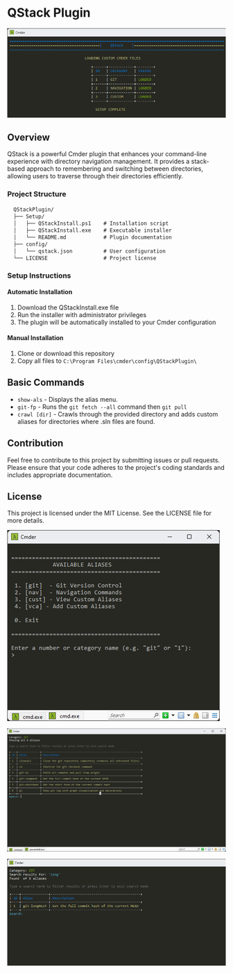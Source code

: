 # QStack Plugin

![Entry screenshot](assets\entry.png)

## Overview

QStack is a powerful Cmder plugin that enhances your command-line experience with directory navigation management. It provides a stack-based approach to remembering and switching between directories, allowing users to traverse through their directories efficiently.

### Project Structure

      QStackPlugin/
      ├── Setup/
      │   ├── QStackInstall.ps1    # Installation script
      │   ├── QStackInstall.exe    # Executable installer
      │   └── README.md            # Plugin documentation
      ├── config/
      │   └── qstack.json          # User configuration
      └── LICENSE                  # Project license

### Setup Instructions

#### Automatic Installation

1. Download the QStackInstall.exe file
2. Run the installer with administrator privileges
3. The plugin will be automatically installed to your Cmder configuration

#### Manual Installation

1. Clone or download this repository
2. Copy all files to `C:\Program Files\cmder\config\QStackPlugin\`

## Basic Commands

- `show-als` - Displays the alias menu.
- `git-fp` - Runs the `git fetch --all` command then `git pull`
- `crawl [dir]` - Crawls through the provided directory and adds custom aliases for directories where .sln files are found.

## Contribution

Feel free to contribute to this project by submitting issues or pull requests. Please ensure that your code adheres to the project's coding standards and includes appropriate documentation.

## License

This project is licensed under the MIT License. See the LICENSE file for more details.

![Alias menu screenshot](assets\aliasMenu.png)

![Git aliases screenshot](assets\gitCmds.png)

![Fuzzy search screenshot](assets\fuzzySearch.png)
